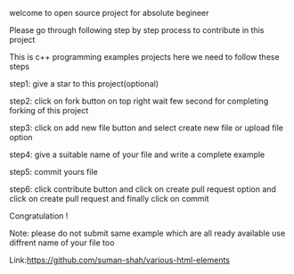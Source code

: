 welcome to open source project for absolute begineer

Please go through following step by step process to contribute in this project

This is c++ programming examples projects here we need to follow these steps

step1: give a star to this project(optional)

step2: click on fork button on top right wait few second for completing forking of this project

step3: click on add new file button and select create new file or upload file option

step4: give a suitable name of your file and write a complete example

step5: commit yours file

step6: click contribute button and click on create pull request option and click on create pull request and finally click on commit

Congratulation !

Note: please do not submit same example which are all ready available use diffrent name of your file too

Link:https://github.com/suman-shah/various-html-elements
